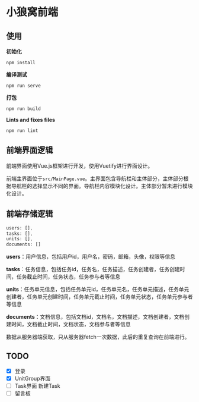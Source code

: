 # 小狼窝前端

## 使用
**初始化**
```shell
npm install
```
**编译测试**
```shell
npm run serve
```
**打包**
```
npm run build
```

**Lints and fixes files**
```
npm run lint
```

## 前端界面逻辑
前端界面使用Vue.js框架进行开发，使用Vuetify进行界面设计。

前端主界面位于`src/MainPage.vue`。主界面包含导航栏和主体部分，主体部分根据导航栏的选择显示不同的界面。导航栏内容模块化设计。主体部分暂未进行模块化设计。

## 前端存储逻辑
```js
users: [],
tasks: [],
units: [],
documents: []
```
**users**：用户信息，包括用户id，用户名，密码，邮箱，头像，权限等信息

**tasks**：任务信息，包括任务id，任务名，任务描述，任务创建者，任务创建时间，任务截止时间，任务状态，任务参与者等信息

**units**：任务单元信息，包括任务单元id，任务单元名，任务单元描述，任务单元创建者，任务单元创建时间，任务单元截止时间，任务单元状态，任务单元参与者等信息

**documents**：文档信息，包括文档id，文档名，文档描述，文档创建者，文档创建时间，文档截止时间，文档状态，文档参与者等信息

数据从服务器端获取，只从服务器fetch一次数据，此后的重复查询在前端进行。

## TODO
- [x] 登录
- [x] UnitGroup界面
- [ ] Task界面 新建Task
- [ ] 留言板